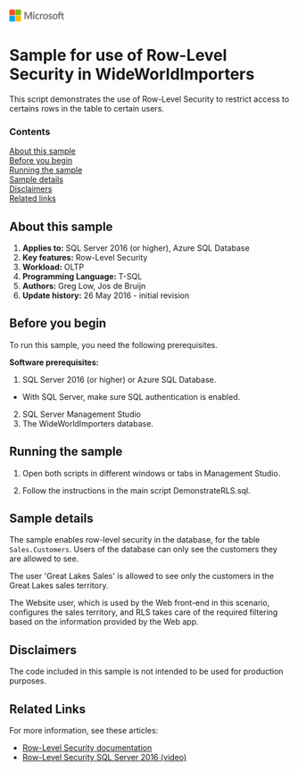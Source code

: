 ![](./media/solutions-microsoft-logo-small.png)
# Sample for use of Row-Level Security in WideWorldImporters

This script demonstrates the use of Row-Level Security to restrict access to certains rows in the table to certain users.


### Contents

[About this sample](#about-this-sample)<br/>
[Before you begin](#before-you-begin)<br/>
[Running the sample](#run-this-sample)<br/>
[Sample details](#sample-details)<br/>
[Disclaimers](#disclaimers)<br/>
[Related links](#related-links)<br/>


<a name=about-this-sample></a>

## About this sample

<!-- Delete the ones that don't apply -->
1. **Applies to:** SQL Server 2016 (or higher), Azure SQL Database
1. **Key features:** Row-Level Security
1. **Workload:** OLTP
1. **Programming Language:** T-SQL
1. **Authors:** Greg Low, Jos de Bruijn
1. **Update history:** 26 May 2016 - initial revision

<a name=before-you-begin></a>

## Before you begin

To run this sample, you need the following prerequisites.

**Software prerequisites:**

<!-- Examples -->
1. SQL Server 2016 (or higher) or Azure SQL Database.
 - With SQL Server, make sure SQL authentication is enabled.
2. SQL Server Management Studio
3. The WideWorldImporters database.

<a name=run-this-sample></a>

## Running the sample

1. Open both scripts in different windows or tabs in Management Studio.

2. Follow the instructions in the main script DemonstrateRLS.sql.

## Sample details

The sample enables row-level security in the database, for the table `Sales.Customers`. Users of the database can only see the customers they are allowed to see.

The user 'Great Lakes Sales' is allowed to see only the customers in the Great Lakes sales territory.

The Website user, which is used by the Web front-end in this scenario, configures the sales territory, and RLS takes care of the required filtering based on the information provided by the Web app.

<a name=disclaimers></a>

## Disclaimers
The code included in this sample is not intended to be used for production purposes.

<a name=related-links></a>

## Related Links
<!-- Links to more articles. Remember to delete "en-us" from the link path. -->
For more information, see these articles:
- [Row-Level Security documentation](https://msdn.microsoft.com/library/dn765131.aspx)
- [Row-Level Security SQL Server 2016 (video)](https://channel9.msdn.com/Events/DataDriven/SQLServer2016/Row-Level-Security)
